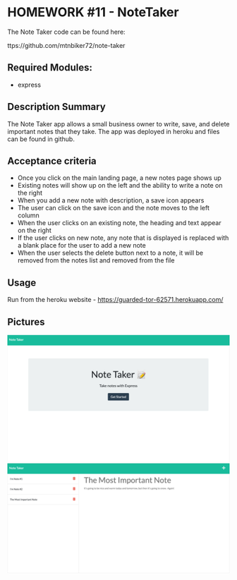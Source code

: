 # HOMEWORK #11 - NoteTaker
The Note Taker code can be found here:

ttps://github.com/mtnbiker72/note-taker  

## Required Modules:
* express

## Description Summary
The Note Taker app allows a small business owner to write, save, and delete important notes that they take. The app was deployed in heroku and files can be found in github. 

## Acceptance criteria

 * Once you click on the main landing page, a new notes page shows up
 * Existing notes will show up on the left and the ability to write a note on the right
 * When you add a new note with description, a save icon appears
 * The user can click on the save icon and the note moves to the left column
 * When the user clicks on an existing note, the heading and text appear on the right
 * If the user clicks on new note, any note that is displayed is replaced with a blank place for the user to add a new note
 * When the user selects the delete button next to a note, it will be removed from the notes list and removed from the file

## Usage
Run from the heroku website - 
https://guarded-tor-62571.herokuapp.com/

## Pictures
![Getting Started](./assets/images/start-screen.png)            
![Getting Started](./assets/images/note-screen.png)            